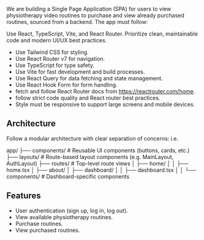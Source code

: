 We are building a Single Page Application (SPA) for users to view physiotherapy video routines to purchase and view already purchased routines, sourced from a backend. The app must follow:

Use React, TypeScript, Vite, and React Router. Prioritize clean, maintainable code and modern UI/UX best practices.
- Use Tailwind CSS for styling.
- Use React Router v7 for navigation.
- Use TypeScript for type safety.
- Use Vite for fast development and build processes.
- Use React Query for data fetching and state management.
- Use React Hook Form for form handling.
- fetch and follow React Router docs from  https://reactrouter.com/home.
- follow strict code quality and React router best practices.
- Style must be responsive to support large screens and mobile devices.

## Architecture
Follow a modular architecture with clear separation of concerns:
i.e.

app/
├── components/          # Reusable UI components (buttons, cards, etc.)
├── layouts/             # Route-based layout components (e.g. MainLayout, AuthLayout)
├── routes/               # Top-level route views
│   ├── home/
│   │   ├── home.tsx
│   ├── about/
│   ├── dashboard/
│   │   ├── dashboard.tsx
│   │   └── components/  # Dashboard-specific components

## Features
- User authentication (sign up, log in, log out).
- View available physiotherapy routines.
- Purchase routines.
- View purchased routines.

